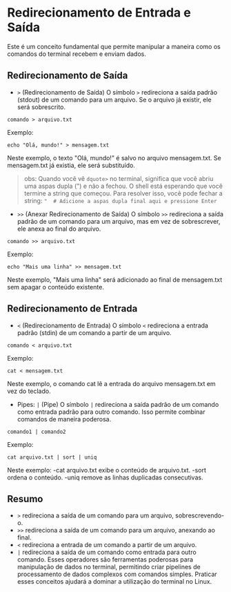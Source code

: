 # Redirecionamento de Entrada e Saída

Este é um conceito fundamental que permite manipular a maneira como os comandos do terminal recebem e enviam dados.

## Redirecionamento de Saída

- `>` (Redirecionamento de Saída)
  O símbolo `>` redireciona a saída padrão (stdout) de um comando para um arquivo. Se o arquivo já existir, ele será sobrescrito.

```
comando > arquivo.txt
```

Exemplo:

```
echo "Olá, mundo!" > mensagem.txt
```

Neste exemplo, o texto "Olá, mundo!" é salvo no arquivo mensagem.txt. Se mensagem.txt já existia, ele será substituído.

> obs: Quando você vê `dquote>` no terminal, significa que você abriu uma aspas dupla (") e não a fechou. O shell está esperando que você termine a string que começou. Para resolver isso, você pode fechar a string: `"  # Adicione a aspas dupla final aqui e pressione Enter`

- `>>` (Anexar Redirecionamento de Saída)
  O símbolo `>>` redireciona a saída padrão de um comando para um arquivo, mas em vez de sobrescrever, ele anexa ao final do arquivo.

```
comando >> arquivo.txt
```

Exemplo:

```
echo "Mais uma linha" >> mensagem.txt
```

Neste exemplo, "Mais uma linha" será adicionado ao final de mensagem.txt sem apagar o conteúdo existente.

## Redirecionamento de Entrada

- `<` (Redirecionamento de Entrada)
  O símbolo `<` redireciona a entrada padrão (stdin) de um comando a partir de um arquivo.

```
comando < arquivo.txt
```

Exemplo:

```
cat < mensagem.txt
```

Neste exemplo, o comando cat lê a entrada do arquivo mensagem.txt em vez do teclado.

- Pipes: `|` (Pipe)
  O símbolo `|` redireciona a saída padrão de um comando como entrada padrão para outro comando. Isso permite combinar comandos de maneira poderosa.

```
comando1 | comando2
```

Exemplo:

```
cat arquivo.txt | sort | uniq
```

Neste exemplo:
-cat arquivo.txt exibe o conteúdo de arquivo.txt.
-sort ordena o conteúdo.
-uniq remove as linhas duplicadas consecutivas.

## Resumo

- `>` redireciona a saída de um comando para um arquivo, sobrescrevendo-o.
- `>>` redireciona a saída de um comando para um arquivo, anexando ao final.
- `<` redireciona a entrada de um comando a partir de um arquivo.
- `|` redireciona a saída de um comando como entrada para outro comando.
  Esses operadores são ferramentas poderosas para manipulação de dados no terminal, permitindo criar pipelines de processamento de dados complexos com comandos simples. Praticar esses conceitos ajudará a dominar a utilização do terminal no Linux.
